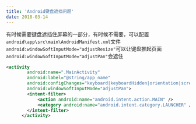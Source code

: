 ```yaml
---
title: 'Android键盘遮挡问题'
date: 2018-03-14
---
```


有时候需要键盘遮挡住屏幕的一部分，有时候不需要，可以配置`android\app\src\main\AndroidManifest.xml`文件  
`android:windowSoftInputMode="adjustResize"`可以让键盘推起页面  
`android:windowSoftInputMode="adjustPan"`会遮住

```xml
<activity
        android:name=".MainActivity"
        android:label="@string/app_name"
        android:configChanges="keyboard|keyboardHidden|orientation|screenSize"
        android:windowSoftInputMode="adjustPan">
        <intent-filter>
            <action android:name="android.intent.action.MAIN" />
            <category android:name="android.intent.category.LAUNCHER" />
        </intent-filter>
      </activity>
```
